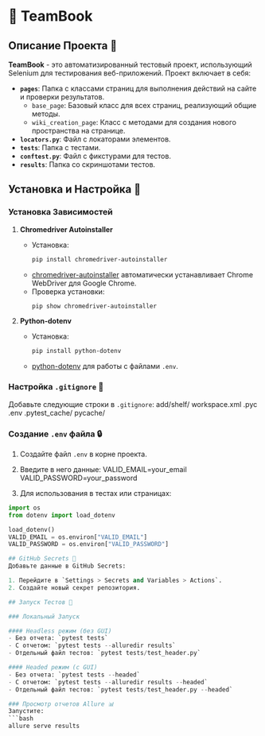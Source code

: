 # 📘 TeamBook

## Описание Проекта 📝
**TeamBook** - это автоматизированный тестовый проект, использующий Selenium для тестирования веб-приложений. Проект включает в себя:

- **`pages`**: Папка с классами страниц для выполнения действий на сайте и проверки результатов.
  - `base_page`: Базовый класс для всех страниц, реализующий общие методы.
  - `wiki_creation_page`: Класс с методами для создания нового пространства на странице.
- **`locators.py`**: Файл с локаторами элементов.
- **`tests`**: Папка с тестами.
- **`conftest.py`**: Файл с фикстурами для тестов.
- **`results`**: Папка со скриншотами тестов.

## Установка и Настройка 🔧

### Установка Зависимостей
1. **Chromedriver Autoinstaller**
   - Установка:
     ```bash
     pip install chromedriver-autoinstaller
     ```
   - [chromedriver-autoinstaller](https://pypi.org/project/chromedriver-autoinstaller/) автоматически устанавливает Chrome WebDriver для Google Chrome.
   - Проверка установки:
     ```bash
     pip show chromedriver-autoinstaller
     ```

2. **Python-dotenv**
   - Установка:
     ```bash
     pip install python-dotenv
     ```
   - [python-dotenv](https://pypi.org/project/python-dotenv/) для работы с файлами `.env`.

### Настройка `.gitignore` 🛑
Добавьте следующие строки в `.gitignore`:
add/shelf/
workspace.xml
.pyc
.env
.pytest_cache/
pycache/


### Создание `.env` файла 🔒
1. Создайте файл `.env` в корне проекта.
2. Введите в него данные:
VALID_EMAIL=your_email
VALID_PASSWORD=your_password

3. Для использования в тестах или страницах:
```python
import os
from dotenv import load_dotenv

load_dotenv()
VALID_EMAIL = os.environ["VALID_EMAIL"]
VALID_PASSWORD = os.environ["VALID_PASSWORD"]

## GitHub Secrets 🔐
Добавьте данные в GitHub Secrets:

1. Перейдите в `Settings > Secrets and Variables > Actions`.
2. Создайте новый секрет репозитория.

## Запуск Тестов 🚀

### Локальный Запуск

#### Headless режим (без GUI)
- Без отчета: `pytest tests`
- С отчетом: `pytest tests --alluredir results`
- Отдельный файл тестов: `pytest tests/test_header.py`

#### Headed режим (с GUI)
- Без отчета: `pytest tests --headed`
- С отчетом: `pytest tests --alluredir results --headed`
- Отдельный файл тестов: `pytest tests/test_header.py --headed`

### Просмотр отчетов Allure 📊
Запустите:
```bash
allure serve results

